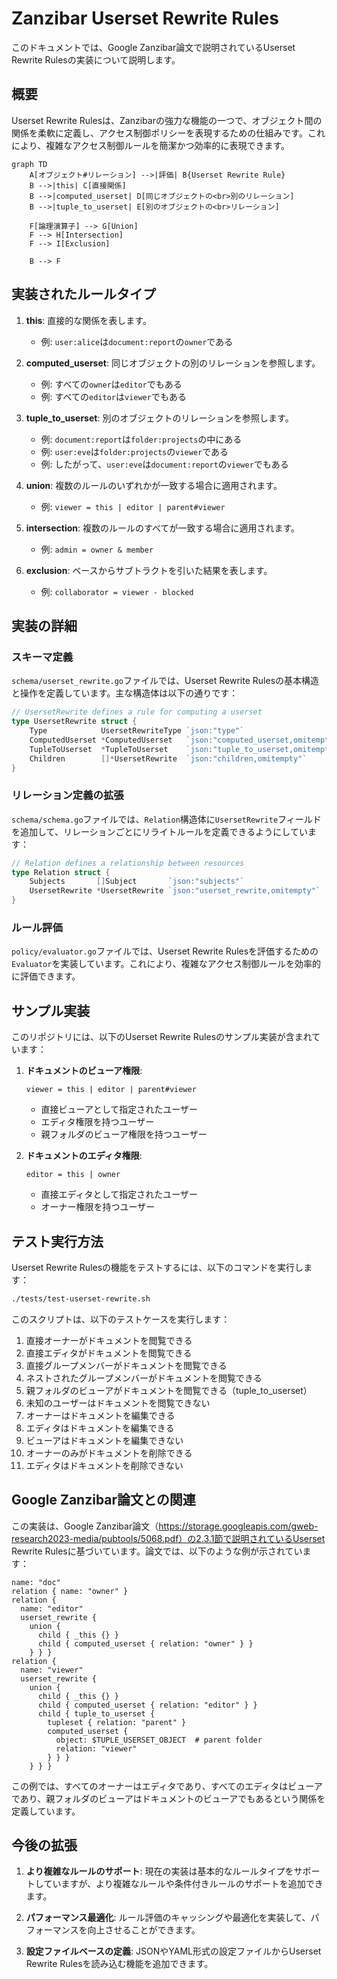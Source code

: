 # Zanzibar Userset Rewrite Rules

このドキュメントでは、Google Zanzibar論文で説明されているUserset Rewrite Rulesの実装について説明します。

## 概要

Userset Rewrite Rulesは、Zanzibarの強力な機能の一つで、オブジェクト間の関係を柔軟に定義し、アクセス制御ポリシーを表現するための仕組みです。これにより、複雑なアクセス制御ルールを簡潔かつ効率的に表現できます。

```mermaid
graph TD
    A[オブジェクト#リレーション] -->|評価| B{Userset Rewrite Rule}
    B -->|this| C[直接関係]
    B -->|computed_userset| D[同じオブジェクトの<br>別のリレーション]
    B -->|tuple_to_userset| E[別のオブジェクトの<br>リレーション]
    
    F[論理演算子] --> G[Union]
    F --> H[Intersection]
    F --> I[Exclusion]
    
    B --> F
```

## 実装されたルールタイプ

1. **this**: 直接的な関係を表します。
   - 例: `user:alice`は`document:report`の`owner`である

2. **computed_userset**: 同じオブジェクトの別のリレーションを参照します。
   - 例: すべての`owner`は`editor`でもある
   - 例: すべての`editor`は`viewer`でもある

3. **tuple_to_userset**: 別のオブジェクトのリレーションを参照します。
   - 例: `document:report`は`folder:projects`の中にある
   - 例: `user:eve`は`folder:projects`の`viewer`である
   - 例: したがって、`user:eve`は`document:report`の`viewer`でもある

4. **union**: 複数のルールのいずれかが一致する場合に適用されます。
   - 例: `viewer = this | editor | parent#viewer`

5. **intersection**: 複数のルールのすべてが一致する場合に適用されます。
   - 例: `admin = owner & member`

6. **exclusion**: ベースからサブトラクトを引いた結果を表します。
   - 例: `collaborator = viewer - blocked`

## 実装の詳細

### スキーマ定義

`schema/userset_rewrite.go`ファイルでは、Userset Rewrite Rulesの基本構造と操作を定義しています。主な構造体は以下の通りです：

```go
// UsersetRewrite defines a rule for computing a userset
type UsersetRewrite struct {
    Type            UsersetRewriteType `json:"type"`
    ComputedUserset *ComputedUserset   `json:"computed_userset,omitempty"`
    TupleToUserset  *TupleToUserset    `json:"tuple_to_userset,omitempty"`
    Children        []*UsersetRewrite  `json:"children,omitempty"`
}
```

### リレーション定義の拡張

`schema/schema.go`ファイルでは、`Relation`構造体に`UsersetRewrite`フィールドを追加して、リレーションごとにリライトルールを定義できるようにしています：

```go
// Relation defines a relationship between resources
type Relation struct {
    Subjects       []Subject       `json:"subjects"`
    UsersetRewrite *UsersetRewrite `json:"userset_rewrite,omitempty"`
}
```

### ルール評価

`policy/evaluator.go`ファイルでは、Userset Rewrite Rulesを評価するための`Evaluator`を実装しています。これにより、複雑なアクセス制御ルールを効率的に評価できます。

## サンプル実装

このリポジトリには、以下のUserset Rewrite Rulesのサンプル実装が含まれています：

1. **ドキュメントのビューア権限**:
   ```
   viewer = this | editor | parent#viewer
   ```
   - 直接ビューアとして指定されたユーザー
   - エディタ権限を持つユーザー
   - 親フォルダのビューア権限を持つユーザー

2. **ドキュメントのエディタ権限**:
   ```
   editor = this | owner
   ```
   - 直接エディタとして指定されたユーザー
   - オーナー権限を持つユーザー

## テスト実行方法

Userset Rewrite Rulesの機能をテストするには、以下のコマンドを実行します：

```bash
./tests/test-userset-rewrite.sh
```

このスクリプトは、以下のテストケースを実行します：

1. 直接オーナーがドキュメントを閲覧できる
2. 直接エディタがドキュメントを閲覧できる
3. 直接グループメンバーがドキュメントを閲覧できる
4. ネストされたグループメンバーがドキュメントを閲覧できる
5. 親フォルダのビューアがドキュメントを閲覧できる（tuple_to_userset）
6. 未知のユーザーはドキュメントを閲覧できない
7. オーナーはドキュメントを編集できる
8. エディタはドキュメントを編集できる
9. ビューアはドキュメントを編集できない
10. オーナーのみがドキュメントを削除できる
11. エディタはドキュメントを削除できない

## Google Zanzibar論文との関連

この実装は、Google Zanzibar論文（https://storage.googleapis.com/gweb-research2023-media/pubtools/5068.pdf）の2.3.1節で説明されているUserset Rewrite Rulesに基づいています。論文では、以下のような例が示されています：

```
name: "doc"
relation { name: "owner" }
relation {
  name: "editor"
  userset_rewrite {
    union {
      child { _this {} }
      child { computed_userset { relation: "owner" } }
    } } }
relation {
  name: "viewer"
  userset_rewrite {
    union {
      child { _this {} }
      child { computed_userset { relation: "editor" } }
      child { tuple_to_userset {
        tupleset { relation: "parent" }
        computed_userset {
          object: $TUPLE_USERSET_OBJECT  # parent folder
          relation: "viewer"
        } } }
    } } }
```

この例では、すべてのオーナーはエディタであり、すべてのエディタはビューアであり、親フォルダのビューアはドキュメントのビューアでもあるという関係を定義しています。

## 今後の拡張

1. **より複雑なルールのサポート**: 現在の実装は基本的なルールタイプをサポートしていますが、より複雑なルールや条件付きルールのサポートを追加できます。

2. **パフォーマンス最適化**: ルール評価のキャッシングや最適化を実装して、パフォーマンスを向上させることができます。

3. **設定ファイルベースの定義**: JSONやYAML形式の設定ファイルからUserset Rewrite Rulesを読み込む機能を追加できます。
